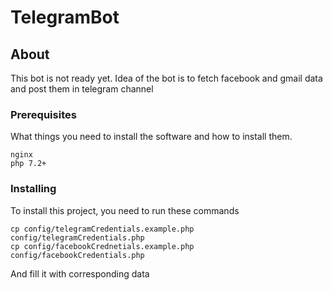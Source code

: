 # TelegramBot

## About

This bot is not ready yet. Idea of the bot is to fetch facebook and gmail data and post them in telegram channel

### Prerequisites

What things you need to install the software and how to install them.

```
nginx
php 7.2+
```

### Installing

To install this project, you need to run these commands

```
cp config/telegramCredentials.example.php config/telegramCredentials.php
cp config/facebookCrednetials.example.php config/facebookCredentials.php
```

And fill it with corresponding data
